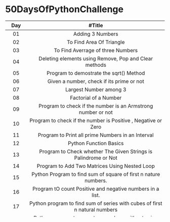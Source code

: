 # 50DaysOfPythonChallenge

|  Day  |                                   #Title                                   |
| :---: | :------------------------------------------------------------------------: |
|  01   |                              Adding 3 Numbers                              |
|  02   |                          To Find Area Of Triangle                          |
|  03   |                     To Find Averrage of three Numbers                      |
|  04   |           Deleting elements using Remove, Pop and Clear methods            |
|  05   |                  Program to demostrate the sqrt() Method                   |
|  06   |                 Given a number, check if its prime or not                  |
|  07   |                           Largest Number among 3                           |
|  08   |                           Factorial of a Number                            |
|  09   |        Program to check if the number is an Armstrong number or not        |
|  10   |       Program to check if the number is Positive , Negative or Zero        |
|  11   |             Program to Print all prime Numbers in an Interval              |
|  12   |                           Python Function Basics                           |
|  13   |      Program to Check whether The Given Strings is Palindrome or Not       |
|  14   |               Program to Add Two Matrices Using Nested Loop                |
|  15   |      Python Program to find sum of square of first n nature numbers.       |
|  16   |         Program tO count Positive and negative numbers in a list.          |
|  17   | Python program to find sum of series with cubes of first n natural numbers |
|  18   |     Python program to swap two numbers without using another variable      |
|  19   |                     Python Program to Check Leap Year                      |
|  20   |         Python Program to count vowels and Consonants in the list          |
| BREAK |                                   BREAK                                    |
|  21   | Python Program to Print Natural Numbers in Reverse Order using While Loop  |
|  22   |                Python Program to Find Multiplication Table                 |
|  23   |                    Python Program to find Student Grade                    |
|  24   |       Python Program to check Number is Divisible by 5 and 11 or not       |
|  25   |                   Python Program to Find Power Of Number                   |
|  26   |      Python Program Check Whether The Given Number is Alphabet or Not      |
|  27   |        Python Program to check character is Lowercase or Uppercase.        |
|  28   |     Python Program to print palindrome numbers from Min to Max Numbers     |
|  29   |                Python Program to Calculate Profit And Loss                 |
|  30   |         Python Program to Count Vowels and Consonants in a String.         |
|  31   |      Python Program to Show Calender For User Input Month and Year .       |
|  32   |               A Number Guessing Game with Colorful Outputs .               |
|  33   |              Python Program to perform Arithmetic Operations.              |
|  34   |                  Python Program to find cube of a Number.                  |
|  35   | Python program to check whether the person is eligible for vote or not. .  |
|  36   |             Python program to Print Even Numbers From 1 to N .             |
|  37   |             Python program to Print Odd Numbers From 1 to N .              |
